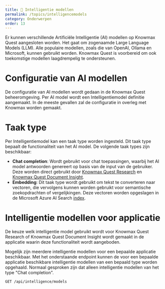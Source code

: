 ```yaml
---
title: 🧠 Intelligentie modellen
permalink: /topics/intelligencemodels
category: Onderwerpen
order: 13
---
```


Er kunnen verschillende Artificiële Intelligentie (AI) modellen op Knowmax Quest aangesloten worden. Het gaat om zogenaamde Large Language Models (LLM). Alle populaire modellen, zoals die van OpenAI, Ollama en Microsoft, kunnen gebruikt worden. Knowmax Quest is voorbereid om ook toekomstige modellen laagdrempelig te ondersteunen. 

# Configuratie van AI modellen
De configuratie van AI modellen wordt gedaan in de Knowmax Quest beheeromgeving. Per AI model wordt een Intelligentiemodel definitie aangemaakt. In de meeste gevallen zal de configuratie in overleg met Knowmax worden gemaakt.

# Taak type
Per Intelligentiemodel kan een taak type worden ingesteld. Dit taak type bepaalt de functionaliteit van het AI model. De volgende taak types zijn beschikbaar:
* **Chat completion**: Wordt gebruikt voor chat toepassingen, waarbij het AI model antwoorden genereert op basis van de input van de gebruiker. Deze worden direct gebruikt door [Knowmax Quest Research](/topics/research) en [Knowmax Quest Document Insight](/topics/document-insight).
* **Embedding**: Dit taak type wordt gebruikt om tekst te converteren naar vectoren, die vervolgens kunnen worden gebruikt voor semantische zoekopdrachten of vergelijkingen. Deze vectoren worden opgeslagen in de Microsoft Azure AI Search [index](/topics/indexes).

# Intelligentie modellen voor applicatie
De keuze welk intelligentie model gebruikt wordt voor Knowmax Quest Research of Knowmax Quest Document Insight wordt gemaakt in de applicatie waarin deze functionaliteit wordt aangeboden.

Mogelijk zijn meerdere intelligentie modellen voor een bepaalde applicatie beschikbaar. Met het onderstaande endpoint kunnen de voor een bepaalde applicatie beschikbare intelligentie modellen van een bepaald type worden opgehaald. Normaal gesproken zijn dat alleen intelligentie modellen van het type "Chat completion".

```
GET /api/intelligence/models
```